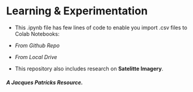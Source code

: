 # Learning & Experimentation

- This .ipynb file has few lines of code to enable you import .csv files to Colab Notebooks: 
- *From Github Repo*
- *From Local Drive*

- This repository also includes research on **Satelitte Imagery**.


##### A Jacques Patricks Resource.

